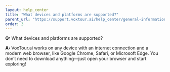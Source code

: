 ```yaml
---
layout: help_center
title: "What devices and platforms are supported?"
parent_url: "https://support.voxtour.ai/help_center/general-information.html"
order: 3
---
```


**Q:** What devices and platforms are supported?

**A:** VoxTour.ai works on any device with an internet connection and a modern web browser, like Google Chrome, Safari, or Microsoft Edge. You don’t need to download anything—just open your browser and start exploring!
